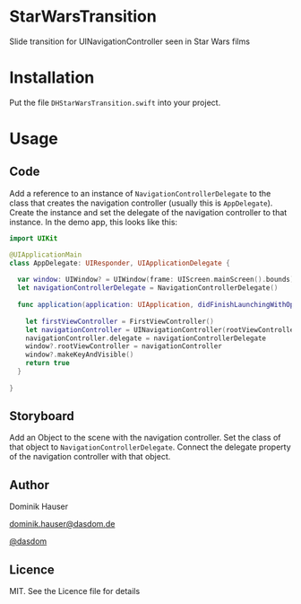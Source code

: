 # StarWarsTransition
Slide transition for UINavigationController seen in Star Wars films

# Installation
Put the file `DHStarWarsTransition.swift` into your project.

# Usage
## Code
Add a reference to an instance of `NavigationControllerDelegate` to the class that creates the navigation controller (usually this is `AppDelegate`). Create the instance and set the delegate of the navigation controller to that instance. In the demo app, this looks like this:

```swift
import UIKit

@UIApplicationMain
class AppDelegate: UIResponder, UIApplicationDelegate {
  
  var window: UIWindow? = UIWindow(frame: UIScreen.mainScreen().bounds)
  let navigationControllerDelegate = NavigationControllerDelegate()
  
  func application(application: UIApplication, didFinishLaunchingWithOptions launchOptions: [NSObject: AnyObject]?) -> Bool {
    
    let firstViewController = FirstViewController()
    let navigationController = UINavigationController(rootViewController: firstViewController)
    navigationController.delegate = navigationControllerDelegate
    window?.rootViewController = navigationController
    window?.makeKeyAndVisible()
    return true
  }
  
}
```
## Storyboard
Add an Object to the scene with the navigation controller. Set the class of that object to `NavigationControllerDelegate`. Connect the delegate property of the navigation controller with that object.

## Author

Dominik Hauser

dominik.hauser@dasdom.de

[@dasdom](https://twitter.com/dasdom)

## Licence

MIT. See the Licence file for details
